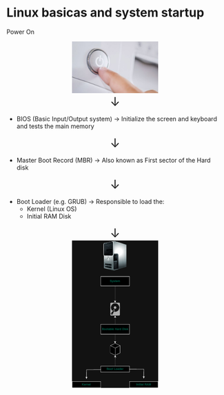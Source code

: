 # Linux basicas and system startup

Power On
<div style="text-align: center;">
    <img src="power_on.png" alt="Power On" width="200"/>
</div>

<div style="text-align: center; font-size: 2em;">
    &#8595;
</div>


- BIOS (Basic Input/Output system) &#8594; Initialize the screen and keyboard and tests the main memory

<div style="text-align: center; font-size: 2em;">
    &#8595;
</div>


- Master Boot Record (MBR) &#8594; Also known as First sector of the Hard disk

<div style="text-align: center; font-size: 2em;">
    &#8595;
</div>

- Boot Loader (e.g. GRUB) &#8594; Responsible to load the:
  - Kernel (Linux OS)
  - Initial RAM Disk

<div style="text-align: center; font-size: 2em;">
    &#8595;
</div>


<div style="text-align: center;">
    <img src="diagrama.drawio.png" alt="diagram" width="200"/>
</div>